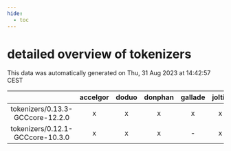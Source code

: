 ```yaml
---
hide:
  - toc
---
```


detailed overview of tokenizers
===============================


This data was automatically generated on Thu, 31 Aug 2023 at 14:42:57 CEST  

| |accelgor|doduo|donphan|gallade|joltik|skitty|swalot|victini|
| :---: | :---: | :---: | :---: | :---: | :---: | :---: | :---: | :---: |
|tokenizers/0.13.3-GCCcore-12.2.0|x|x|x|x|x|x|x|x|
|tokenizers/0.12.1-GCCcore-10.3.0|x|x|x|-|x|x|x|x|
